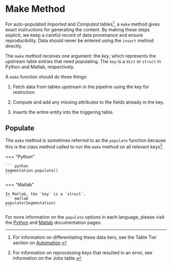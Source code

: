 # Make Method

For auto-populated *Imported* and *Computed* tables[^1], a `make` method gives exact
instructions for generating the content. By making these steps explicit, we keep a
careful record of data provenance and ensure reproducibility. Data should never be
entered using the `insert` method directly.

[^1]: For information on differentiating these data tiers, see the Table Tier section on
[Automation](./tabletiers#automation-imported-and-computed).

The `make` method receives one argument: the *key*, which represents the upstream table
entries that need populating. The `key` is a `dict` or `struct` in Python and Matlab,
respectively. 

A `make` function should do three things:

1.  Fetch data from tables upstream in the pipeline using the key for restriction.

2.  Compute and add any missing attributes to the fields already in the key.

3.  Inserts the entire entity into the triggering table.

<!-- TODO: Add links to query-lang folder -->

## Populate

The `make` method is sometimes referred to as the `populate` function because this is
the class method called to run the `make` method on all relevant keys[^2].

[^2]: For information on reprocessing keys that resulted in an error, see information
on the Jobs table. 
<!-- TODO: Link here  -->

=== "Python"

    ``` python
    Segmentation.populate()
    ```    

=== "Matlab"

    In Matlab, the `key` is a `struct`. 
    ``` matlab
    populate(Segmentation)
    ```

For more information on the `populate` options in each language, please visit the 
[Python](TODO) and [Matlab](TODO) documentation pages.
